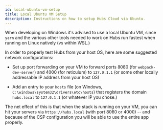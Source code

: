 ```yaml
---
id: local-ubuntu-vm-setup
title: Local Ubuntu VM Setup
description: Instructions on how to setup Hubs Cloud via Ubuntu.
---
```

When developing on Windows it's advised to use a local Ubuntu VM, since `yarn` and the various other tools needed to work on Hubs run fastest when running on Linux natively (vs within WSL.)

In order to properly test Hubs from your host OS, here are some suggested network configurations:

- Set up port forwarding on your VM to forward ports 8080 (for `webpack-dev-server`) and 4000 (for reticulum) to `127.0.1.1` (or some other locally addressable IP address from your host OS)

- Add an entry to your `hosts` file (on Windows, `C:\windows\system32\drivers\etc\hosts`) that registers the domain `hubs.local` to `127.0.1.1` (or whatever IP you chose.)

The net effect of this is that when the stack is running on your VM, you can hit your servers via `https://hubs.local` (with port 8080 or 4000) -- and because of the CSP configuration you will be able to use the entire app properly.